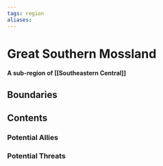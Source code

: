 ```yaml
---
tags: region
aliases:
---
```

# Great Southern Mossland
#### A sub-region of [[Southeastern Central]]
## Boundaries
## Contents
### Potential Allies
### Potential Threats